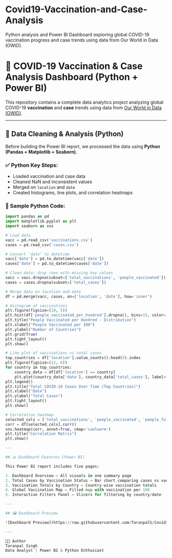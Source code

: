 # Covid19-Vaccination-and-Case-Analysis
Python analysis and Power BI Dashboard exploring global COVID-19 vaccination progress and case trends using data from Our World in Data (OWID).
# 🦠 COVID-19 Vaccination & Case Analysis Dashboard (Python + Power BI)

This repository contains a complete data analytics project analyzing global COVID-19 **vaccination** and **case** trends using data from [Our World in Data (OWID)](https://ourworldindata.org/covid-vaccinations).

---

## 🐍 Data Cleaning & Analysis (Python)

Before building the Power BI report, we processed the data using **Python (Pandas + Matplotlib + Seaborn)**.

### ✅ Python Key Steps:
- Loaded vaccination and case data
- Cleaned NaN and inconsistent values
- Merged on `location` and `date`
- Created histograms, line plots, and correlation heatmaps

### 🧠 Sample Python Code:

```python
import pandas as pd
import matplotlib.pyplot as plt
import seaborn as sns

# Load data
vacc = pd.read_csv('vaccinations.csv')
cases = pd.read_csv('cases.csv')

# Convert 'date' to datetime
vacc['date'] = pd.to_datetime(vacc['date'])
cases['date'] = pd.to_datetime(cases['date'])

# Clean data: drop rows with missing key values
vacc = vacc.dropna(subset=['total_vaccinations', 'people_vaccinated'])
cases = cases.dropna(subset=['total_cases'])

# Merge data on location and date
df = pd.merge(vacc, cases, on=['location', 'date'], how='inner')

# Histogram of vaccinations
plt.figure(figsize=(10, 5))
plt.hist(df['people_vaccinated_per_hundred'].dropna(), bins=15, color='green', alpha=0.7)
plt.title("People Vaccinated per Hundred - Distribution")
plt.xlabel("People Vaccinated per 100")
plt.ylabel("Number of Countries")
plt.grid(True)
plt.tight_layout()
plt.show()

# Line plot of vaccinations vs total cases
top_countries = df['location'].value_counts().head(5).index
plt.figure(figsize=(12, 6))
for country in top_countries:
    country_data = df[df['location'] == country]
    plt.plot(country_data['date'], country_data['total_cases'], label=f'{country} Cases')
plt.legend()
plt.title("Total COVID-19 Cases Over Time (Top Countries)")
plt.xlabel("Date")
plt.ylabel("Total Cases")
plt.tight_layout()
plt.show()

# Correlation heatmap
selected_cols = ['total_vaccinations', 'people_vaccinated', 'people_fully_vaccinated', 'total_cases']
corr = df[selected_cols].corr()
sns.heatmap(corr, annot=True, cmap='coolwarm')
plt.title("Correlation Matrix")
plt.show()

---

## 📊 Dashboard Features (Power BI)

This Power BI report includes five pages:

1. Dashboard Overview – All visuals in one summary page  
2. Total Cases by Vaccination Status – Bar chart comparing cases vs vaccination  
3. Vaccination Totals by Country – Country-wise vaccination totals  
4. Global Vaccination Map – Filled map with vaccination per 100  
5. Interactive Filters Panel – Slicers for filtering by country/date

---

## 🖼️ Dashboard Preview

![Dashboard Preview](https://raw.githubusercontent.com/TaranpalS/Covid19-Vaccination-and-Case-Analysis/main/dashboard_overview.png)

---

🧑‍💻 Author
Taranpal Singh
Data Analyst | Power BI & Python Enthusiast
